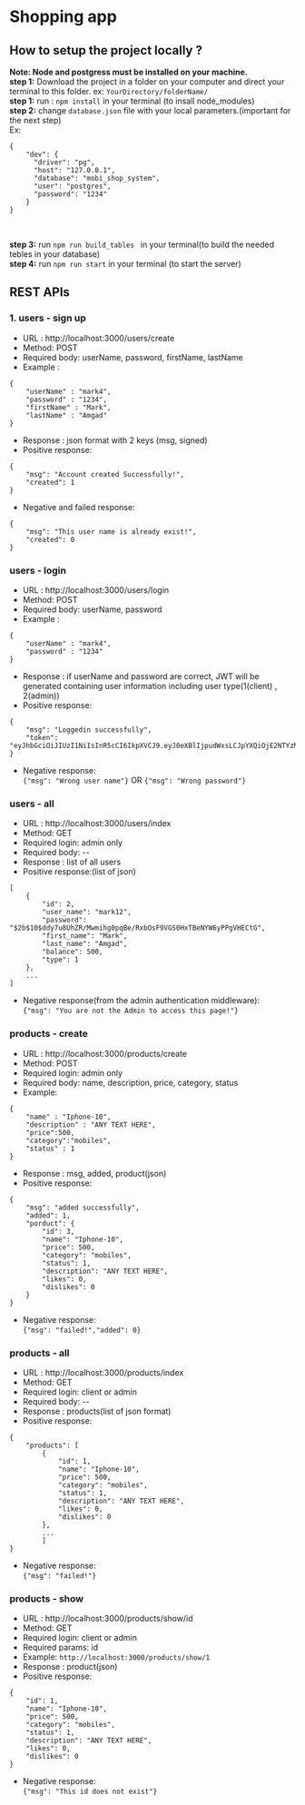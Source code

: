# Shopping app

## How to setup the project locally ?

**Note: Node and postgress must be installed on your machine.**<br>
**step 1:** Download the project in a folder on your computer and direct your terminal to this folder. ex: ```YourDirectory/folderName/``` <br>
**step 1:** run : ```npm install``` in your terminal (to insall node_modules) <br>
**step 2:** change ```database.json``` file with your local parameters.(important for the next step)<br> Ex:
```
{
    "dev": {
      "driver": "pg",
      "host": "127.0.0.1",
      "database": "mobi_shop_system",
      "user": "postgres",
      "password": "1234"
    }
}
```
<br>

**step 3:** run ```npm run build_tables ``` in your terminal(to build the needed tebles in your database)<br>
**step 4:** run ```npm run start``` in your terminal (to start the server)<br>


## REST APIs

### 1. users - sign up

* URL : http://localhost:3000/users/create
* Method: POST
* Required body: userName, password, firstName, lastName
* Example :<br>
```
{
    "userName" : "mark4",
    "password" : "1234",
    "firstName" : "Mark",
    "lastName" : "Amgad"
}
```
* Response : json format with 2 keys (msg, signed)
* Positive response:<br>
```
{
    "msg": "Account created Successfully!",
    "created": 1
}
```
* Negative and failed response:<br>
```
{
    "msg": "This user name is already exist!",
    "created": 0
}
```


### users - login

* URL : http://localhost:3000/users/login
* Method: POST
* Required body: userName, password
* Example :<br>
```
{
    "userName" : "mark4",
    "password" : "1234"
}
```
* Response : if userName and password are correct, JWT will be generated containing user information including user type(1(client) , 2(admin))
* Positive response:<br>
```
{
    "msg": "Loggedin successfully",
    "token": "eyJhbGciOiJIUzI1NiIsInR5cCI6IkpXVCJ9.eyJ0eXBlIjpudWxsLCJpYXQiOjE2NTYzMjc3ODV9.eY5ZBO6dWKWjAQs90eWbFc61EIom4V25Xn3b4GhEEYI"
}
```
* Negative response:<br>
```{"msg": "Wrong user name"}``` OR ```{"msg": "Wrong password"}```

### users - all

* URL : http://localhost:3000/users/index
* Method: GET
* Required login: admin only
* Required body: --
* Response : list of all users
* Positive response:(list of json)<br>
```
[
    {
        "id": 2,
        "user_name": "mark12",
        "password": "$2b$10$ddy7u8UhZR/Mwmihg0pqBe/RxbOsF9VGS0HxTBeNYW6yPPgVHECtG",
        "first_name": "Mark",
        "last_name": "Amgad",
        "balance": 500,
        "type": 1
    },
    ...
]
```
* Negative response(from the admin authentication middleware):<br>
```{"msg": "You are not the Admin to access this page!"}```



### products - create

* URL : http://localhost:3000/products/create
* Method: POST
* Required login: admin only
* Required body: name, description, price, category, status<br>
* Example: <br>
```
{
    "name" : "Iphone-10",
    "description" : "ANY TEXT HERE",
    "price":500,
    "category":"mobiles",
    "status" : 1
}
```

* Response : msg, added, product(json)
* Positive response:<br>
```
{
    "msg": "added successfully",
    "added": 1,
    "porduct": {
        "id": 3,
        "name": "Iphone-10",
        "price": 500,
        "category": "mobiles",
        "status": 1,
        "description": "ANY TEXT HERE",
        "likes": 0,
        "dislikes": 0
    }
}
```
* Negative response:<br>
```{"msg": "failed!","added": 0}```


### products - all

* URL : http://localhost:3000/products/index
* Method: GET
* Required login: client or admin
* Required body: --<br>
* Response : products(list of json format)
* Positive response:<br>
```
{
    "products": [
        {
            "id": 1,
            "name": "Iphone-10",
            "price": 500,
            "category": "mobiles",
            "status": 1,
            "description": "ANY TEXT HERE",
            "likes": 0,
            "dislikes": 0
        },
        ...
        ]
}
```
* Negative response:<br>
```{"msg": "failed!"}```




### products - show

* URL : http://localhost:3000/products/show/id
* Method: GET
* Required login: client or admin
* Required params: id<br>
* Example:
```http://localhost:3000/products/show/1 ```
* Response : product(json)
* Positive response:<br>
```
{
    "id": 1,
    "name": "Iphone-10",
    "price": 500,
    "category": "mobiles",
    "status": 1,
    "description": "ANY TEXT HERE",
    "likes": 0,
    "dislikes": 0
}
```
* Negative response:<br>
```{"msg": "This id does not exist"}```













 
